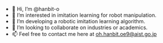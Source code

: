 - 👋 Hi, I’m @hanbit-o
- 👀 I’m interested in imitation learning for robot manipulation.
- 🤖 I’m developing a robotic imitation learning algorithm.
- 💞️ I’m looking to collaborate on industries or academics.
- 📫 Feel free to contact me here at oh.hanbit.oe9@aist.go.jp

<!---
hanbit-o/hanbit-o is a ✨ special ✨ repository because its `README.md` (this file) appears on your GitHub profile.
You can click the Preview link to take a look at your changes.
--->
